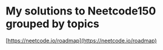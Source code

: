 # My solutions to Neetcode150 grouped by topics
[https://neetcode.io/roadmap](https://neetcode.io/roadmap)
